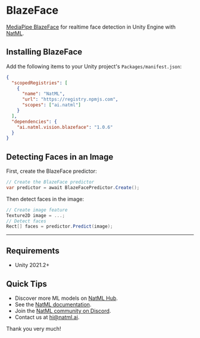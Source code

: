 # BlazeFace
[MediaPipe BlazeFace](https://google.github.io/mediapipe/solutions/face_detection.html) for realtime face detection in Unity Engine with [NatML](https://github.com/natmlx/natml-unity).

## Installing BlazeFace
Add the following items to your Unity project's `Packages/manifest.json`:
```json
{
  "scopedRegistries": [
    {
      "name": "NatML",
      "url": "https://registry.npmjs.com",
      "scopes": ["ai.natml"]
    }
  ],
  "dependencies": {
    "ai.natml.vision.blazeface": "1.0.6"
  }
}
```

## Detecting Faces in an Image
First, create the BlazeFace predictor:
```csharp
// Create the BlazeFace predictor
var predictor = await BlazeFacePredictor.Create();
```

Then detect faces in the image:
```csharp
// Create image feature
Texture2D image = ...;
// Detect faces
Rect[] faces = predictor.Predict(image);
```
___

## Requirements
- Unity 2021.2+

## Quick Tips
- Discover more ML models on [NatML Hub](https://hub.natml.ai).
- See the [NatML documentation](https://docs.natml.ai/unity).
- Join the [NatML community on Discord](https://natml.ai/community).
- Contact us at [hi@natml.ai](mailto:hi@natml.ai).

Thank you very much!